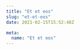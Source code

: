 ```yaml
---
title: "Et et eos"
slug: "et-et-eos"
date: 2021-02-15T15:52:48Z

meta:
  name: "Et et eos"
---
```


